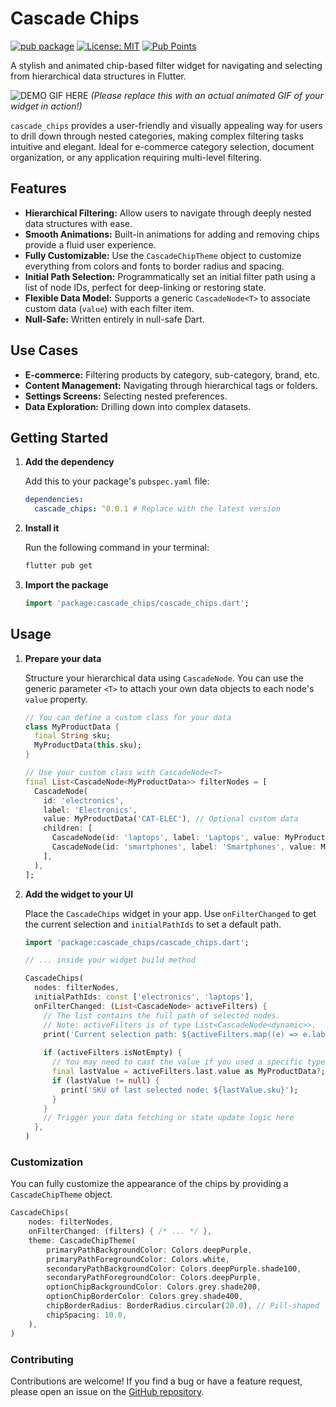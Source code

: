 # Cascade Chips

[![pub package](https://img.shields.io/pub/v/cascade_chips.svg)](https://pub.dev/packages/cascade_chips)
[![License: MIT](https://img.shields.io/badge/License-MIT-blue.svg)](https://opensource.org/licenses/MIT)
[![Pub Points](https://img.shields.io/pub/points/cascade_chips)](https://pub.dev/packages/cascade_chips/score)
<!-- TODO: Add Build Status Badge e.g., [![Build Status](https://img.shields.io/github/actions/workflow/status/YOUR_USERNAME/cascade_chips/your_ci_workflow.yml?branch=main)](https://github.com/YOUR_USERNAME/cascade_chips/actions) -->
<!-- TODO: Add Code Coverage Badge e.g., [![codecov](https://codecov.io/gh/YOUR_USERNAME/cascade_chips/branch/main/graph/badge.svg)](https://codecov.io/gh/YOUR_USERNAME/cascade_chips) -->

A stylish and animated chip-based filter widget for navigating and selecting from hierarchical data structures in Flutter.

![DEMO GIF HERE](https://raw.githubusercontent.com/serifsadi/cascade_chips/main/demo.gif)
*(Please replace this with an actual animated GIF of your widget in action!)*

`cascade_chips` provides a user-friendly and visually appealing way for users to drill down through nested categories, making complex filtering tasks intuitive and elegant. Ideal for e-commerce category selection, document organization, or any application requiring multi-level filtering.

## Features

- **Hierarchical Filtering:** Allow users to navigate through deeply nested data structures with ease.
- **Smooth Animations:** Built-in animations for adding and removing chips provide a fluid user experience.
- **Fully Customizable:** Use the `CascadeChipTheme` object to customize everything from colors and fonts to border radius and spacing.
- **Initial Path Selection:** Programmatically set an initial filter path using a list of node IDs, perfect for deep-linking or restoring state.
- **Flexible Data Model:** Supports a generic `CascadeNode<T>` to associate custom data (`value`) with each filter item.
- **Null-Safe:** Written entirely in null-safe Dart.

## Use Cases

- **E-commerce:** Filtering products by category, sub-category, brand, etc.
- **Content Management:** Navigating through hierarchical tags or folders.
- **Settings Screens:** Selecting nested preferences.
- **Data Exploration:** Drilling down into complex datasets.

## Getting Started

1.  **Add the dependency**

    Add this to your package's `pubspec.yaml` file:

    ```yaml
    dependencies:
      cascade_chips: ^0.0.1 # Replace with the latest version
    ```

2.  **Install it**

    Run the following command in your terminal:

    ```bash
    flutter pub get
    ```

3.  **Import the package**

    ```dart
    import 'package:cascade_chips/cascade_chips.dart';
    ```

## Usage

1.  **Prepare your data**

    Structure your hierarchical data using `CascadeNode`. You can use the generic parameter `<T>` to attach your own data objects to each node's `value` property.

    ```dart
    // You can define a custom class for your data
    class MyProductData {
      final String sku;
      MyProductData(this.sku);
    }
    
    // Use your custom class with CascadeNode<T>
    final List<CascadeNode<MyProductData>> filterNodes = [
      CascadeNode(
        id: 'electronics',
        label: 'Electronics',
        value: MyProductData('CAT-ELEC'), // Optional custom data
        children: [
          CascadeNode(id: 'laptops', label: 'Laptops', value: MyProductData('SUBCAT-LAP')),
          CascadeNode(id: 'smartphones', label: 'Smartphones', value: MyProductData('SUBCAT-SP')),
        ],
      ),
    ];
    ```

2.  **Add the widget to your UI**

    Place the `CascadeChips` widget in your app. Use `onFilterChanged` to get the current selection and `initialPathIds` to set a default path.

    ```dart
    import 'package:cascade_chips/cascade_chips.dart';
    
    // ... inside your widget build method
    
    CascadeChips(
      nodes: filterNodes,
      initialPathIds: const ['electronics', 'laptops'],
      onFilterChanged: (List<CascadeNode> activeFilters) {
        // The list contains the full path of selected nodes.
        // Note: activeFilters is of type List<CascadeNode<dynamic>>.
        print('Current selection path: ${activeFilters.map((e) => e.label).join(' > ')}');
        
        if (activeFilters.isNotEmpty) {
          // You may need to cast the value if you used a specific type
          final lastValue = activeFilters.last.value as MyProductData?;
          if (lastValue != null) {
            print('SKU of last selected node: ${lastValue.sku}');
          }
        }
        // Trigger your data fetching or state update logic here
      },
    )
    ```

### Customization

You can fully customize the appearance of the chips by providing a `CascadeChipTheme` object.

```dart
CascadeChips(
    nodes: filterNodes,
    onFilterChanged: (filters) { /* ... */ },
    theme: CascadeChipTheme(
        primaryPathBackgroundColor: Colors.deepPurple,
        primaryPathForegroundColor: Colors.white,
        secondaryPathBackgroundColor: Colors.deepPurple.shade100,
        secondaryPathForegroundColor: Colors.deepPurple,
        optionChipBackgroundColor: Colors.grey.shade200,
        optionChipBorderColor: Colors.grey.shade400,
        chipBorderRadius: BorderRadius.circular(20.0), // Pill-shaped
        chipSpacing: 10.0,
    ),
)
```

### Contributing
Contributions are welcome! If you find a bug or have a feature request, please open an issue on the [GitHub repository](https://github.com/serifsadi/cascade_chips/issues).
